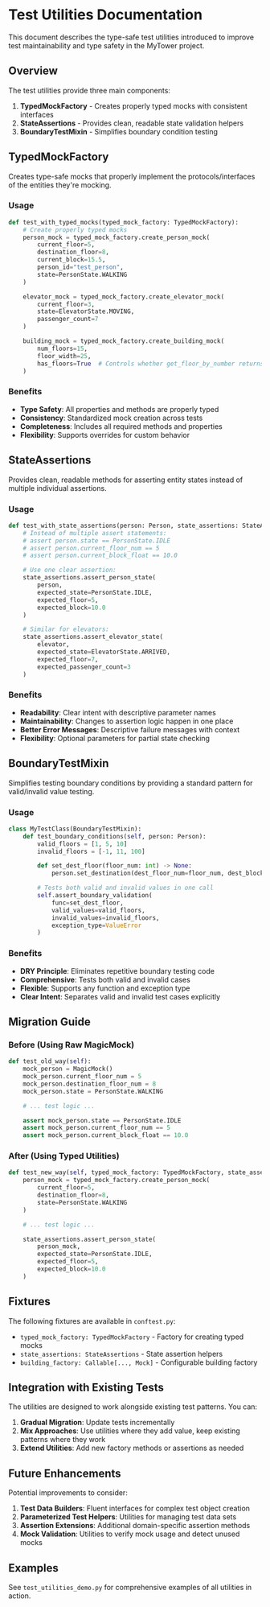 # Test Utilities Documentation

This document describes the type-safe test utilities introduced to improve test maintainability and type safety in the MyTower project.

## Overview

The test utilities provide three main components:

1. **TypedMockFactory** - Creates properly typed mocks with consistent interfaces
2. **StateAssertions** - Provides clean, readable state validation helpers
3. **BoundaryTestMixin** - Simplifies boundary condition testing

## TypedMockFactory

Creates type-safe mocks that properly implement the protocols/interfaces of the entities they're mocking.

### Usage

```python
def test_with_typed_mocks(typed_mock_factory: TypedMockFactory):
    # Create properly typed mocks
    person_mock = typed_mock_factory.create_person_mock(
        current_floor=5,
        destination_floor=8,
        current_block=15.5,
        person_id="test_person",
        state=PersonState.WALKING
    )

    elevator_mock = typed_mock_factory.create_elevator_mock(
        current_floor=3,
        state=ElevatorState.MOVING,
        passenger_count=7
    )

    building_mock = typed_mock_factory.create_building_mock(
        num_floors=15,
        floor_width=25,
        has_floors=True  # Controls whether get_floor_by_number returns a floor or None
    )
```

### Benefits

- **Type Safety**: All properties and methods are properly typed
- **Consistency**: Standardized mock creation across tests
- **Completeness**: Includes all required methods and properties
- **Flexibility**: Supports overrides for custom behavior

## StateAssertions

Provides clean, readable methods for asserting entity states instead of multiple individual assertions.

### Usage

```python
def test_with_state_assertions(person: Person, state_assertions: StateAssertions):
    # Instead of multiple assert statements:
    # assert person.state == PersonState.IDLE
    # assert person.current_floor_num == 5
    # assert person.current_block_float == 10.0

    # Use one clear assertion:
    state_assertions.assert_person_state(
        person,
        expected_state=PersonState.IDLE,
        expected_floor=5,
        expected_block=10.0
    )

    # Similar for elevators:
    state_assertions.assert_elevator_state(
        elevator,
        expected_state=ElevatorState.ARRIVED,
        expected_floor=7,
        expected_passenger_count=3
    )
```

### Benefits

- **Readability**: Clear intent with descriptive parameter names
- **Maintainability**: Changes to assertion logic happen in one place
- **Better Error Messages**: Descriptive failure messages with context
- **Flexibility**: Optional parameters for partial state checking

## BoundaryTestMixin

Simplifies testing boundary conditions by providing a standard pattern for valid/invalid value testing.

### Usage

```python
class MyTestClass(BoundaryTestMixin):
    def test_boundary_conditions(self, person: Person):
        valid_floors = [1, 5, 10]
        invalid_floors = [-1, 11, 100]

        def set_dest_floor(floor_num: int) -> None:
            person.set_destination(dest_floor_num=floor_num, dest_block_num=10)

        # Tests both valid and invalid values in one call
        self.assert_boundary_validation(
            func=set_dest_floor,
            valid_values=valid_floors,
            invalid_values=invalid_floors,
            exception_type=ValueError
        )
```

### Benefits

- **DRY Principle**: Eliminates repetitive boundary testing code
- **Comprehensive**: Tests both valid and invalid cases
- **Flexible**: Supports any function and exception type
- **Clear Intent**: Separates valid and invalid test cases explicitly

## Migration Guide

### Before (Using Raw MagicMock)

```python
def test_old_way(self):
    mock_person = MagicMock()
    mock_person.current_floor_num = 5
    mock_person.destination_floor_num = 8
    mock_person.state = PersonState.WALKING

    # ... test logic ...

    assert mock_person.state == PersonState.IDLE
    assert mock_person.current_floor_num == 5
    assert mock_person.current_block_float == 10.0
```

### After (Using Typed Utilities)

```python
def test_new_way(self, typed_mock_factory: TypedMockFactory, state_assertions: StateAssertions):
    person_mock = typed_mock_factory.create_person_mock(
        current_floor=5,
        destination_floor=8,
        state=PersonState.WALKING
    )

    # ... test logic ...

    state_assertions.assert_person_state(
        person_mock,
        expected_state=PersonState.IDLE,
        expected_floor=5,
        expected_block=10.0
    )
```

## Fixtures

The following fixtures are available in `conftest.py`:

- `typed_mock_factory: TypedMockFactory` - Factory for creating typed mocks
- `state_assertions: StateAssertions` - State assertion helpers
- `building_factory: Callable[..., Mock]` - Configurable building factory

## Integration with Existing Tests

The utilities are designed to work alongside existing test patterns. You can:

1. **Gradual Migration**: Update tests incrementally
2. **Mix Approaches**: Use utilities where they add value, keep existing patterns where they work
3. **Extend Utilities**: Add new factory methods or assertions as needed

## Future Enhancements

Potential improvements to consider:

1. **Test Data Builders**: Fluent interfaces for complex test object creation
2. **Parameterized Test Helpers**: Utilities for managing test data sets
3. **Assertion Extensions**: Additional domain-specific assertion methods
4. **Mock Validation**: Utilities to verify mock usage and detect unused mocks

## Examples

See `test_utilities_demo.py` for comprehensive examples of all utilities in action.